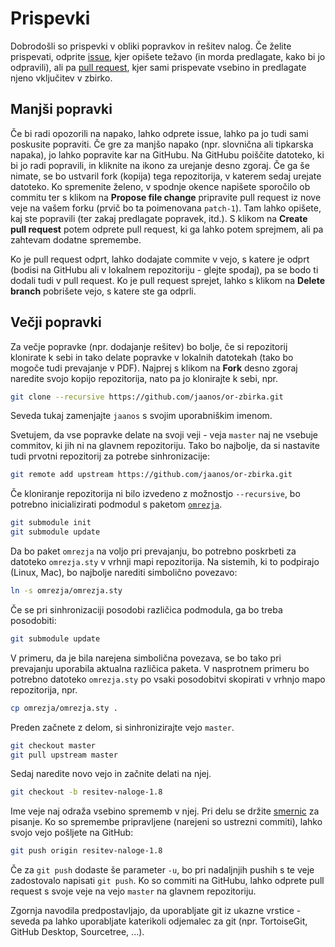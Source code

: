 # Prispevki

Dobrodošli so prispevki v obliki popravkov in rešitev nalog.
Če želite prispevati,
odprite [issue](https://github.com/jaanos/or-zbirka/issues),
kjer opišete težavo (in morda predlagate, kako bi jo odpravili),
ali pa [pull request](https://github.com/jaanos/or-zbirka/pulls),
kjer sami prispevate vsebino in predlagate njeno vključitev v zbirko.

## Manjši popravki

Če bi radi opozorili na napako, lahko odprete issue,
lahko pa jo tudi sami poskusite popraviti.
Če gre za manjšo napako (npr. slovnična ali tipkarska napaka),
jo lahko popravite kar na GitHubu.
Na GitHubu poiščite datoteko, ki bi jo radi popravili,
in kliknite na ikono za urejanje desno zgoraj.
Če ga še nimate, se bo ustvaril fork (kopija) tega repozitorija,
v katerem sedaj urejate datoteko.
Ko spremenite želeno,
v spodnje okence napišete sporočilo ob commitu
ter s klikom na **Propose file change** pripravite pull request
iz nove veje na vašem forku (prvič bo ta poimenovana `patch-1`).
Tam lahko opišete, kaj ste popravili (ter zakaj predlagate popravek, itd.).
S klikom na **Create pull request** potem odprete pull request,
ki ga lahko potem sprejmem, ali pa zahtevam dodatne spremembe.

Ko je pull request odprt, lahko dodajate commite v vejo, s katere je odprt
(bodisi na GitHubu ali v lokalnem repozitoriju - glejte spodaj),
pa se bodo ti dodali tudi v pull request.
Ko je pull request sprejet,
lahko s klikom na **Delete branch** pobrišete vejo,
s katere ste ga odprli.

## Večji popravki

Za večje popravke (npr. dodajanje rešitev) bo bolje,
če si repozitorij klonirate k sebi
in tako delate popravke v lokalnih datotekah
(tako bo mogoče tudi prevajanje v PDF).
Najprej s klikom na **Fork** desno zgoraj naredite svojo kopijo repozitorija,
nato pa jo klonirajte k sebi, npr.
```bash
git clone --recursive https://github.com/jaanos/or-zbirka.git
```
Seveda tukaj zamenjajte `jaanos` s svojim uporabniškim imenom.

Svetujem, da vse popravke delate na svoji veji -
veja `master` naj ne vsebuje commitov, ki jih ni na glavnem repozitoriju.
Tako bo najbolje,
da si nastavite tudi prvotni repozitorij za potrebe sinhronizacije:
```bash
git remote add upstream https://github.com/jaanos/or-zbirka.git
```
Če kloniranje repozitorija ni bilo izvedeno z možnostjo `--recursive`,
bo potrebno inicializirati podmodul s paketom
[`omrezja`](https://github.com/jaanos/omrezja).
```bash
git submodule init
git submodule update
```
Da bo paket `omrezja` na voljo pri prevajanju,
bo potrebno poskrbeti za datoteko `omrezja.sty` v vrhnji mapi repozitorija.
Na sistemih, ki to podpirajo (Linux, Mac),
bo najbolje narediti simbolično povezavo:
```bash
ln -s omrezja/omrezja.sty
```
Če se pri sinhronizaciji posodobi različica podmodula,
ga bo treba posodobiti:
```bash
git submodule update
```
V primeru, da je bila narejena simbolična povezava,
se bo tako pri prevajanju uporabila aktualna različica paketa.
V nasprotnem primeru bo potrebno datoteko `omrezja.sty`
po vsaki posodobitvi skopirati v vrhnjo mapo repozitorija, npr.
```bash
cp omrezja/omrezja.sty .
```

Preden začnete z delom, si sinhronizirajte vejo `master`.
```bash
git checkout master
git pull upstream master
```

Sedaj naredite novo vejo in začnite delati na njej.
```bash
git checkout -b resitev-naloge-1.8
```
Ime veje naj odraža vsebino sprememb v njej.
Pri delu se držite [smernic](STRUCTURE.md) za pisanje.
Ko so spremembe pripravljene (narejeni so ustrezni commiti),
lahko svojo vejo pošljete na GitHub:
```bash
git push origin resitev-naloge-1.8
```
Če za `git push` dodaste še parameter `-u`,
bo pri nadaljnjih pushih s te veje zadostovalo napisati `git push`.
Ko so commiti na GitHubu,
lahko odprete pull request
s svoje veje na vejo `master` na glavnem repozitoriju.

Zgornja navodila predpostavljajo, da uporabljate git iz ukazne vrstice -
seveda pa lahko uporabljate katerikoli odjemalec za git
(npr. TortoiseGit, GitHub Desktop, Sourcetree, ...).
